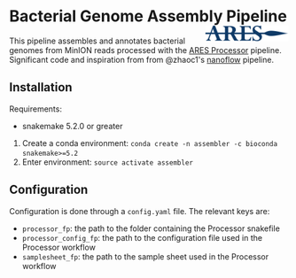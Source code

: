 # Bacterial Genome Assembly Pipeline <img src="ARES_Small.png" width=150 align="right">

This pipeline assembles and annotates bacterial genomes from MinION reads processed with the [ARES Processor](https://github.com/ares-lab/processor) pipeline. Significant code and inspiration from from @zhaoc1's [nanoflow](https://github.com/zhaoc1/nanoflow) pipeline.

## Installation

Requirements:

- snakemake 5.2.0 or greater

1. Create a conda environment: `conda create -n assembler -c bioconda snakemake>=5.2`
2. Enter environment: `source activate assembler`

## Configuration

Configuration is done through a `config.yaml` file. The relevant keys are:
- `processor_fp`: the path to the folder containing the Processor snakefile
- `processor_config_fp`: the path to the configuration file used in the Processor workflow
- `samplesheet_fp`: the path to the sample sheet used in the Processor workflow
